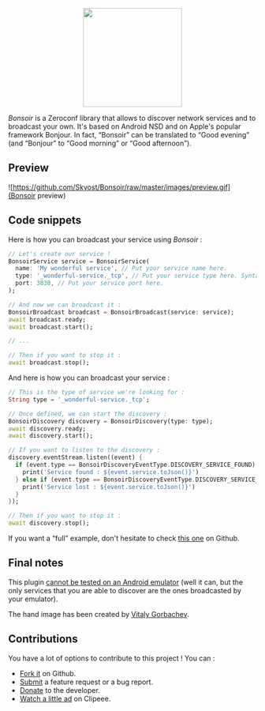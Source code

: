 <div align="center">
    <img src="https://github.com/Skyost/Bonsoir/raw/master/images/logo.svg" height="200">
</div>

_Bonsoir_ is a Zeroconf library that allows to discover network services and to broadcast your own.
It's based on Android NSD and on Apple's popular framework Bonjour.
In fact, <q>Bonsoir</q> can be translated to <q>Good evening</q> (and <q>Bonjour</q> to <q>Good morning</q> or <q>Good afternoon</q>).

## Preview

![https://github.com/Skyost/Bonsoir/raw/master/images/preview.gif](Bonsoir preview)

## Code snippets

Here is how you can broadcast your service using _Bonsoir_ :

```dart
// Let's create our service !
BonsoirService service = BonsoirService(
  name: 'My wonderful service', // Put your service name here.
  type: '_wonderful-service._tcp', // Put your service type here. Syntax : _ServiceType._TransportProtocolName. (see http://wiki.ros.org/zeroconf/Tutorials/Understanding%20Zeroconf%20Service%20Types).
  port: 3030, // Put your service port here.
);

// And now we can broadcast it :
BonsoirBroadcast broadcast = BonsoirBroadcast(service: service);
await broadcast.ready;
await broadcast.start();

// ...

// Then if you want to stop it :
await broadcast.stop();
```

And here is how you can broadcast your service :

```dart
// This is the type of service we're looking for :
String type = '_wonderful-service._tcp';

// Once defined, we can start the discovery :
BonsoirDiscovery discovery = BonsoirDiscovery(type: type);
await discovery.ready;
await discovery.start();

// If you want to listen to the discovery :
discovery.eventStream.listen((event) {
  if (event.type == BonsoirDiscoveryEventType.DISCOVERY_SERVICE_FOUND) {
    print('Service found : ${event.service.toJson()}')
  } else if (event.type == BonsoirDiscoveryEventType.DISCOVERY_SERVICE_LOST) {
    print('Service lost : ${event.service.toJson()}')
  }
});

// Then if you want to stop it :
await discovery.stop();
```

If you want a <q>full</q> example, don't hesitate to check [this one](https://github.com/Skyost/Bonsoir/tree/master/example) on Github.

## Final notes

This plugin [cannot be tested on an Android emulator](https://stackoverflow.com/a/46926325/3608831)
(well it can, but the only services that you are able to discover are the ones broadcasted by your emulator).

The hand image has been created by [Vitaly Gorbachev](https://www.flaticon.com/authors/vitaly-gorbachev).

## Contributions

You have a lot of options to contribute to this project ! You can :

* [Fork it](https://github.com/Skyost/DayNightSwitcher/fork) on Github.
* [Submit](https://github.com/Skyost/DayNightSwitcher/issues/new/choose) a feature request or a bug report.
* [Donate](https://paypal.me/Skyost) to the developer.
* [Watch a little ad](https://www.clipeee.com/creator/skyost) on Clipeee.
